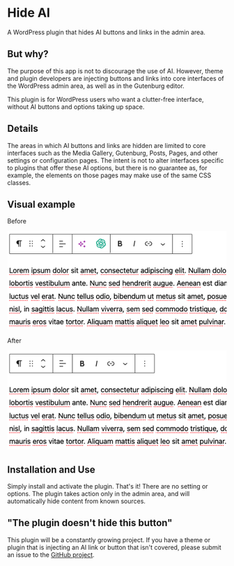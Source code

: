 # Hide AI

A WordPress plugin that hides AI buttons and links in the admin area.

## But why?

The purpose of this app is not to discourage the use of AI. However, theme and plugin developers are injecting buttons and links into core interfaces of the WordPress admin area, as well as in the Gutenburg editor.

This plugin is for WordPress users who want a clutter-free interface, without AI buttons and options taking up space.

## Details

The areas in which AI buttons and links are hidden are limited to core interfaces such as the Media Gallery, Gutenburg, Posts, Pages, and other settings or configuration pages. The intent is not to alter interfaces specific to plugins that offer these AI options, but there is no guarantee as, for example, the elements on those pages may make use of the same CSS classes. 

## Visual example

Before

![Before](/images/screenshot-1.png)

After

![After](/images/screenshot-2.png)

## Installation and Use

Simply install and activate the plugin. That's it! There are no setting or options. The plugin takes action only in the admin area, and will automatically hide content from known sources.

## "The plugin doesn't hide this button"

This plugin will be a constantly growing project. If you have a theme or plugin that is injecting an AI link or button that isn't covered, please submit an issue to the [GitHub project](https://github.com/andrewhoyer/wp-hide-ai/issues).
